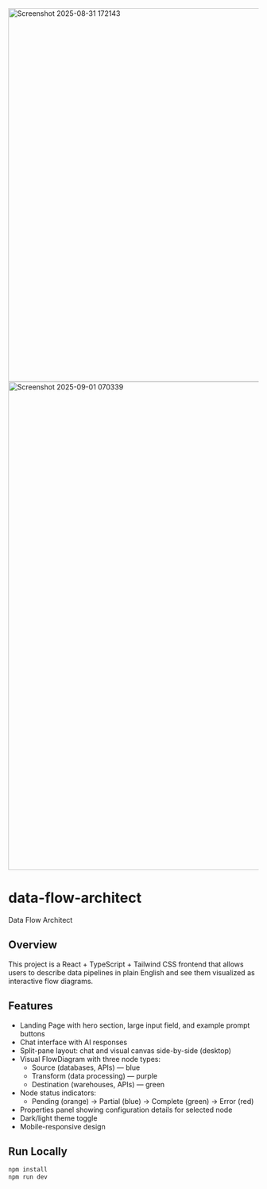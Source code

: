 
<img width="1716" height="752" alt="Screenshot 2025-08-31 172143" src="https://github.com/user-attachments/assets/881f0110-b9a6-4b29-9105-6a2fb417a8cb" />

<img width="1900" height="983" alt="Screenshot 2025-09-01 070339" src="https://github.com/user-attachments/assets/12158e01-614a-40e2-99dd-1c8af9a89ac4" />



# data-flow-architect
 Data Flow Architect

## Overview
This project is a React + TypeScript + Tailwind CSS frontend that allows users to describe data pipelines in plain English and see them visualized as interactive flow diagrams.

## Features
- Landing Page with hero section, large input field, and example prompt buttons
- Chat interface with AI responses
- Split-pane layout: chat and visual canvas side-by-side (desktop)
- Visual FlowDiagram with three node types:
	- Source (databases, APIs) — blue
	- Transform (data processing) — purple
	- Destination (warehouses, APIs) — green
- Node status indicators:
	- Pending (orange) → Partial (blue) → Complete (green) → Error (red)
- Properties panel showing configuration details for selected node
- Dark/light theme toggle
- Mobile-responsive design

## Run Locally
```bash
npm install
npm run dev
